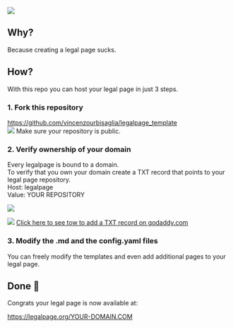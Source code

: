 ![](https://static.legalpage.org/images/legalpage.png)


## Why?
Because creating a legal page sucks.

## How?
With this repo you can host your legal page in just 3 steps.

### 1. Fork this repository
https://github.com/vincenzourbisaglia/legalpage_template   
![](https://static.legalpage.org/images/baseline_info_black_18dp.png) Make sure your repository is public. 

### 2. Verify ownership of your domain
Every legalpage is bound to a domain.   
To verify that you own your domain create a TXT record that points to your legal page repository.   
Host: legalpage   
Value: YOUR REPOSITORY   

![](https://static.legalpage.org/images/dnsrecord.png)



![](https://static.legalpage.org/images/baseline_help_black_18dp.png)  [Click here to see tow to add a TXT record on godaddy.com](https://www.google.com/search?q=godaddy+add+txt+record)


### 3. Modify the .md and the config.yaml files
You can freely modify the templates and even add additional pages to your legal page.



## Done 🎉

Congrats your legal page is now available at:   

https://legalpage.org/YOUR-DOMAIN.COM



